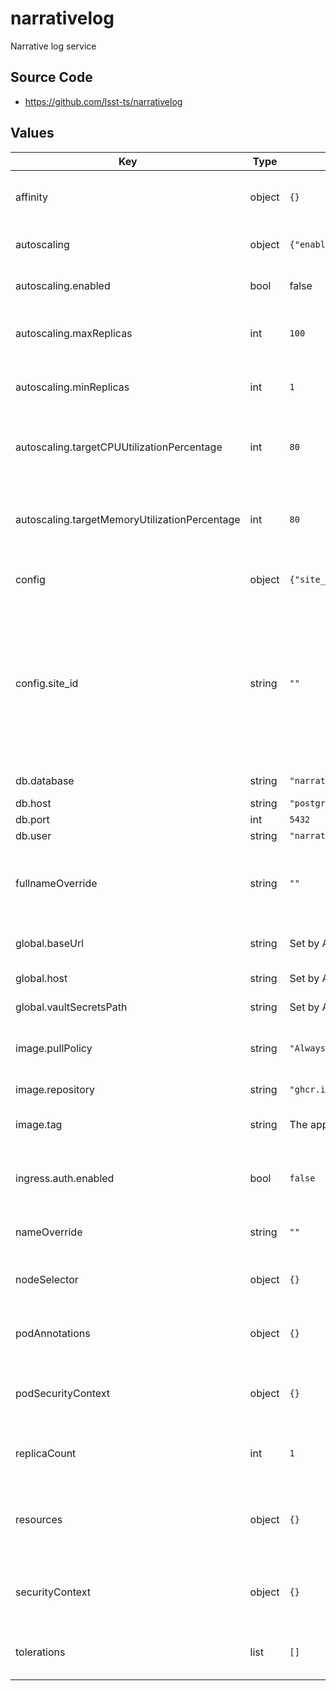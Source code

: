 # narrativelog

Narrative log service

## Source Code

* <https://github.com/lsst-ts/narrativelog>

## Values

| Key | Type | Default | Description |
|-----|------|---------|-------------|
| affinity | object | `{}` | Affinity rules for the narrativelog pod |
| autoscaling | object | `{"enabled":false,"maxReplicas":100,"minReplicas":1,"targetCPUUtilizationPercentage":80,"targetMemoryUtilizationPercentage":80}` | Narrativelog autoscaling settings |
| autoscaling.enabled | bool | false | enable narrativelog autoscaling |
| autoscaling.maxReplicas | int | `100` | maximum number of narrativelog replicas |
| autoscaling.minReplicas | int | `1` | minimum number of narrativelog replicas |
| autoscaling.targetCPUUtilizationPercentage | int | `80` | Target CPU utilization for narrativelog pod autoscale calculations |
| autoscaling.targetMemoryUtilizationPercentage | int | `80` | Target memory utilization for narrativelog pod autoscale calculations |
| config | object | `{"site_id":""}` | Application-specific configuration |
| config.site_id | string | `""` | Site ID; a non-empty string of up to 16 characters. This should be different for each non-sandbox deployment. Sandboxes should use `test`. |
| db.database | string | `"narrativelog"` | database name |
| db.host | string | `"postgres.postgres"` | database host |
| db.port | int | `5432` | database port |
| db.user | string | `"narrativelog"` | database user |
| fullnameOverride | string | `""` | Override the full name for resources (includes the release name) |
| global.baseUrl | string | Set by Argo CD | Base URL for the environment |
| global.host | string | Set by Argo CD | Host name for ingress |
| global.vaultSecretsPath | string | Set by Argo CD | Base path for Vault secrets |
| image.pullPolicy | string | `"Always"` | Pull policy for the narrativelog image |
| image.repository | string | `"ghcr.io/lsst-ts/narrativelog"` | narrativelog image to use |
| image.tag | string | The appVersion of the chart | Tag of exposure image to use |
| ingress.auth.enabled | bool | `false` | Whether to require Gafaelfawr authentication for access |
| nameOverride | string | `""` | Override the base name for resources |
| nodeSelector | object | `{}` | Node selector rules for the narrativelog pod |
| podAnnotations | object | `{}` | Annotations for the narrativelog pod |
| podSecurityContext | object | `{}` | Security context for the narrativelog pod |
| replicaCount | int | `1` | Number of narrativelog replicas to run |
| resources | object | `{}` | Resource limits and requests for the narrativelog pod |
| securityContext | object | `{}` | Security context for the narrativelog deployment |
| tolerations | list | `[]` | Tolerations for the narrativelog pod |
